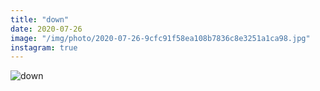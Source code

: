 ```yaml
---
title: "down"
date: 2020-07-26
image: "/img/photo/2020-07-26-9cfc91f58ea108b7836c8e3251a1ca98.jpg"
instagram: true
---
```


![down](/img/photo/2020-07-26-9cfc91f58ea108b7836c8e3251a1ca98.jpg)
